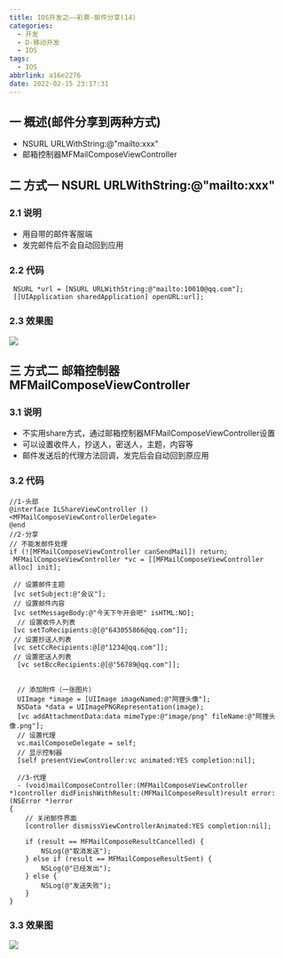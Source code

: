 ```yaml
---
title: IOS开发之——彩票-邮件分享(14)
categories:
  - 开发
  - D-移动开发
  - IOS
tags:
  - IOS
abbrlink: a16e2276
date: 2022-02-15 23:17:31
---
```

## 一 概述(邮件分享到两种方式)

* NSURL URLWithString:@"mailto:xxx"
* 邮箱控制器MFMailComposeViewController

<!--more-->

## 二 方式一 NSURL URLWithString:@"mailto:xxx"

### 2.1 说明

* 用自带的邮件客服端
* 发完邮件后不会自动回到应用

### 2.2 代码

```
 NSURL *url = [NSURL URLWithString:@"mailto:10010@qq.com"];
 [[UIApplication sharedApplication] openURL:url];
```

### 2.3 效果图

![][1]

## 三 方式二 邮箱控制器MFMailComposeViewController

### 3.1 说明

* 不实用share方式，通过邮箱控制器MFMailComposeViewController设置
* 可以设置收件人，抄送人，密送人，主题，内容等
* 邮件发送后的代理方法回调，发完后会自动回到原应用

### 3.2 代码

```
//1-头部
@interface ILShareViewController ()<MFMailComposeViewControllerDelegate>
@end
//2-分享
// 不能发邮件处理
if (![MFMailComposeViewController canSendMail]) return;
 MFMailComposeViewController *vc = [[MFMailComposeViewController alloc] init];

 // 设置邮件主题
 [vc setSubject:@"会议"];
 // 设置邮件内容
 [vc setMessageBody:@"今天下午开会吧" isHTML:NO];
  // 设置收件人列表
 [vc setToRecipients:@[@"643055866@qq.com"]];
 // 设置抄送人列表
 [vc setCcRecipients:@[@"1234@qq.com"]];
 // 设置密送人列表
  [vc setBccRecipients:@[@"56789@qq.com"]];


  // 添加附件（一张图片）
  UIImage *image = [UIImage imageNamed:@"阿狸头像"];
  NSData *data = UIImagePNGRepresentation(image);
  [vc addAttachmentData:data mimeType:@"image/png" fileName:@"阿狸头像.png"];
  // 设置代理
  vc.mailComposeDelegate = self;
  // 显示控制器
  [self presentViewController:vc animated:YES completion:nil];
  
  //3-代理
  - (void)mailComposeController:(MFMailComposeViewController *)controller didFinishWithResult:(MFMailComposeResult)result error:(NSError *)error
{
    // 关闭邮件界面
    [controller dismissViewControllerAnimated:YES completion:nil];
    
    if (result == MFMailComposeResultCancelled) {
        NSLog(@"取消发送");
    } else if (result == MFMailComposeResultSent) {
        NSLog(@"已经发出");
    } else {
        NSLog(@"发送失败");
    }
}
```

### 3.3 效果图
![][2]




[1]:https://cdn.jsdelivr.net/gh/PGzxc/CDN/blog-ios/ios-caipiao-mail-share-way-1.png
[2]:https://cdn.jsdelivr.net/gh/PGzxc/CDN/blog-ios/ios-caipiao-mail-share-way-2.png